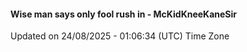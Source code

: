 #### Wise man says only fool rush in - McKidKneeKaneSir
Updated on 24/08/2025 - 01:06:34 (UTC) Time Zone
